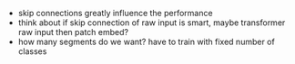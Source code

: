- skip connections greatly influence the performance
- think about if skip connection of raw input is smart, maybe transformer raw input then patch embed?
- how many segments do we want? have to train with fixed number of classes